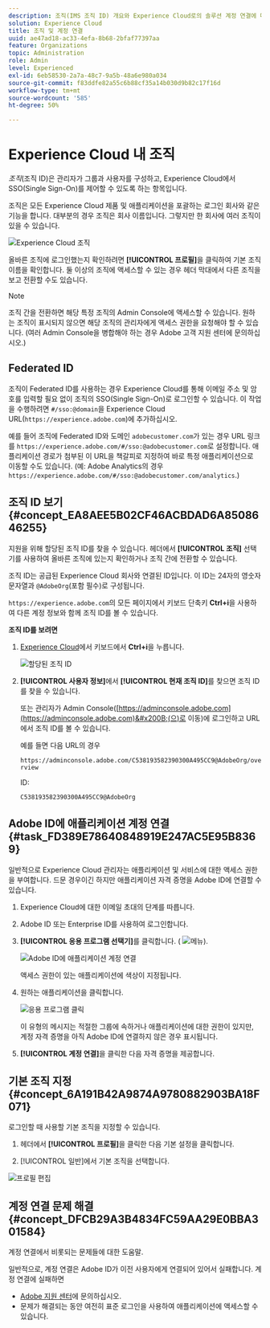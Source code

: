 ```yaml
---
description: 조직(IMS 조직 ID) 개요와 Experience Cloud로의 솔루션 계정 연결에 대해 알아봅니다.
solution: Experience Cloud
title: 조직 및 계정 연결
uuid: ae47ad18-ac33-4efa-8b68-2bfaf77397aa
feature: Organizations
topic: Administration
role: Admin
level: Experienced
exl-id: 6eb58530-2a7a-48c7-9a5b-48a6e980a034
source-git-commit: f83ddfe82a55c6b88cf35a14b030d9b82c17f16d
workflow-type: tm+mt
source-wordcount: '585'
ht-degree: 50%

---
```


# Experience Cloud 내 조직

*조직*(조직 ID)은 관리자가 그룹과 사용자를 구성하고, Experience Cloud에서 SSO(Single Sign-On)를 제어할 수 있도록 하는 항목입니다.

조직은 모든 Experience Cloud 제품 및 애플리케이션을 포괄하는 로그인 회사와 같은 기능을 합니다. 대부분의 경우 조직은 회사 이름입니다. 그렇지만 한 회사에 여러 조직이 있을 수 있습니다.

![Experience Cloud 조직](../assets/organizations-menu.png)

올바른 조직에 로그인했는지 확인하려면 **[!UICONTROL 프로필]**&#x200B;을 클릭하여 기본 조직 이름을 확인합니다. 둘 이상의 조직에 액세스할 수 있는 경우 헤더 막대에서 다른 조직을 보고 전환할 수도 있습니다.

>[!NOTE]
>
>조직 간을 전환하면 해당 특정 조직의 Admin Console에 액세스할 수 있습니다. 원하는 조직이 표시되지 않으면 해당 조직의 관리자에게 액세스 권한을 요청해야 할 수 있습니다. (여러 Admin Console을 병합해야 하는 경우 Adobe 고객 지원 센터에 문의하십시오.)

## Federated ID

조직이 Federated ID를 사용하는 경우 Experience Cloud를 통해 이메일 주소 및 암호를 입력할 필요 없이 조직의 SSO(Single Sign-On)로 로그인할 수 있습니다. 이 작업을 수행하려면 `#/sso:@domain`을 Experience Cloud URL(`https://experience.adobe.com`)에 추가하십시오.

예를 들어 조직에 Federated ID와 도메인 `adobecustomer.com`가 있는 경우 URL 링크를 `https://experience.adobe.com/#/sso:@adobecustomer.com`로 설정합니다. 애플리케이션 경로가 첨부된 이 URL을 책갈피로 지정하여 바로 특정 애플리케이션으로 이동할 수도 있습니다. (예: Adobe Analytics의 경우 `https://experience.adobe.com/#/sso:@adobecustomer.com/analytics`.)

## 조직 ID 보기 {#concept_EA8AEE5B02CF46ACBDAD6A8508646255}

지원을 위해 할당된 조직 ID를 찾을 수 있습니다. 헤더에서 **[!UICONTROL 조직]** 선택기를 사용하여 올바른 조직에 있는지 확인하거나 조직 간에 전환할 수 있습니다.

조직 ID는 공급된 Experience Cloud 회사와 연결된 ID입니다. 이 ID는 24자의 영숫자 문자열과 `@AdobeOrg`(포함 필수)로 구성됩니다.

`https://experience.adobe.com`의 모든 페이지에서 키보드 단축키 **Ctrl+i**&#x200B;을 사용하여 다른 계정 정보와 함께 조직 ID를 볼 수 있습니다.

**조직 ID를 보려면**

1. [Experience Cloud](https://experience.adobe.com)에서 키보드에서 **Ctrl+i**&#x200B;을 누릅니다.

   ![할당된 조직 ID](../assets/assigned-organization.png)

1. **[!UICONTROL 사용자 정보]**&#x200B;에서 **[!UICONTROL 현재 조직 ID]**&#x200B;를 찾으면 조직 ID를 찾을 수 있습니다.

   또는 관리자가 Admin Console([https://adminconsole.adobe.com](https://adminconsole.adobe.com)&#x200B;(으)로 이동)에 로그인하고 URL에서 조직 ID를 볼 수 있습니다.

   예를 들면 다음 URL의 경우

   `https://adminconsole.adobe.com/C538193582390300A495CC9@AdobeOrg/overview`

   ID:

   `C538193582390300A495CC9@AdobeOrg`

## Adobe ID에 애플리케이션 계정 연결 {#task_FD389E78640848919E247AC5E95B8369}

일반적으로 Experience Cloud 관리자는 애플리케이션 및 서비스에 대한 액세스 권한을 부여합니다. 드문 경우이긴 하지만 애플리케이션 자격 증명을 Adobe ID에 연결할 수 있습니다.

1. Experience Cloud에 대한 이메일 초대의 단계를 따릅니다.

1. Adobe ID 또는 Enterprise ID를 사용하여 로그인합니다.

1. **[!UICONTROL 응용 프로그램 선택기]**&#x200B;를 클릭합니다. ( ![메뉴](../assets/apps-icon.png)).

   ![Adobe ID에 애플리케이션 계정 연결](../assets/solutions-active.png)

   액세스 권한이 있는 애플리케이션에 색상이 지정됩니다.

1. 원하는 애플리케이션을 클릭합니다.

   ![응용 프로그램 클릭](../assets/analytics-link-accounts.png)

   이 유형의 메시지는 적절한 그룹에 속하거나 애플리케이션에 대한 권한이 있지만, 계정 자격 증명을 아직 Adobe ID에 연결하지 않은 경우 표시됩니다.

1. **[!UICONTROL 계정 연결]**&#x200B;을 클릭한 다음 자격 증명을 제공합니다.

## 기본 조직 지정 {#concept_6A191B42A9874A9780882903BA18F071}

로그인할 때 사용할 기본 조직을 지정할 수 있습니다.

1. 헤더에서 **[!UICONTROL 프로필]**&#x200B;을 클릭한 다음 기본 설정을 클릭합니다.

1. [!UICONTROL 일반]에서 기본 조직을 선택합니다.


![프로필 편집](../assets/edit-profile.png)

## 계정 연결 문제 해결 {#concept_DFCB29A3B4834FC59AA29E0BBA301584}

계정 연결에서 비롯되는 문제들에 대한 도움말.

일반적으로, 계정 연결은 Adobe ID가 이전 사용자에게 연결되어 있어서 실패합니다. 계정 연결에 실패하면

* [Adobe 지원 센터](https://experienceleague.adobe.com/ko?support-solution=General#support)에 문의하십시오.
* 문제가 해결되는 동안 여전히 표준 로그인을 사용하여 애플리케이션에 액세스할 수 있습니다.
